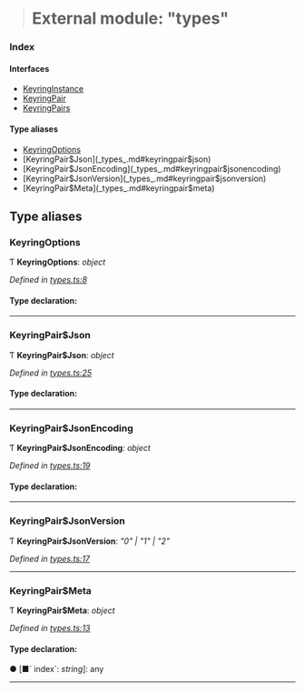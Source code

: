 > # External module: "types"

### Index

#### Interfaces

* [KeyringInstance](../interfaces/_types_.keyringinstance.md)
* [KeyringPair](../interfaces/_types_.keyringpair.md)
* [KeyringPairs](../interfaces/_types_.keyringpairs.md)

#### Type aliases

* [KeyringOptions](_types_.md#keyringoptions)
* [KeyringPair$Json](_types_.md#keyringpair$json)
* [KeyringPair$JsonEncoding](_types_.md#keyringpair$jsonencoding)
* [KeyringPair$JsonVersion](_types_.md#keyringpair$jsonversion)
* [KeyringPair$Meta](_types_.md#keyringpair$meta)

## Type aliases

###  KeyringOptions

Ƭ **KeyringOptions**: *object*

*Defined in [types.ts:8](https://github.com/polkadot-js/common/blob/0021731/packages/keyring/src/types.ts#L8)*

#### Type declaration:

___

###  KeyringPair$Json

Ƭ **KeyringPair$Json**: *object*

*Defined in [types.ts:25](https://github.com/polkadot-js/common/blob/0021731/packages/keyring/src/types.ts#L25)*

#### Type declaration:

___

###  KeyringPair$JsonEncoding

Ƭ **KeyringPair$JsonEncoding**: *object*

*Defined in [types.ts:19](https://github.com/polkadot-js/common/blob/0021731/packages/keyring/src/types.ts#L19)*

#### Type declaration:

___

###  KeyringPair$JsonVersion

Ƭ **KeyringPair$JsonVersion**: *"0" | "1" | "2"*

*Defined in [types.ts:17](https://github.com/polkadot-js/common/blob/0021731/packages/keyring/src/types.ts#L17)*

___

###  KeyringPair$Meta

Ƭ **KeyringPair$Meta**: *object*

*Defined in [types.ts:13](https://github.com/polkadot-js/common/blob/0021731/packages/keyring/src/types.ts#L13)*

#### Type declaration:

● \[■&#x60; index&#x60;: *string*\]: any

___